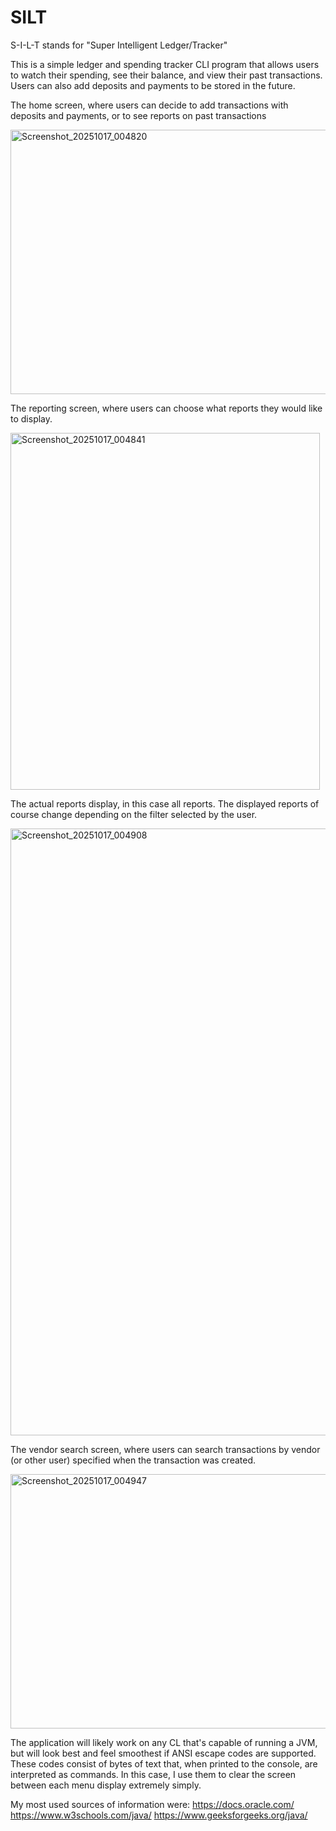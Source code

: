 # SILT
S-I-L-T stands for "Super Intelligent Ledger/Tracker" 

This is a simple ledger and spending tracker CLI program that allows users to watch their spending, see their balance, and view their past transactions. 
Users can also add deposits and payments to be stored in the future. 


The home screen, where users can decide to add transactions with deposits and payments, or to see reports on past transactions 

<img width="525" height="423" alt="Screenshot_20251017_004820" src="https://github.com/user-attachments/assets/1bd7ad7c-c29a-4ea2-9c68-4b3a6f1c5fae" />


The reporting screen, where users can choose what reports they would like to display. 

<img width="495" height="571" alt="Screenshot_20251017_004841" src="https://github.com/user-attachments/assets/a7c184a6-49e0-4bc9-9c4b-b85f6d07111b" />


The actual reports display, in this case all reports. The displayed reports of course change depending on the filter selected by the user. 

<img width="1064" height="971" alt="Screenshot_20251017_004908" src="https://github.com/user-attachments/assets/8f90a967-3221-4c7a-a970-8c3501b90ecd" />


The vendor search screen, where users can search transactions by vendor (or other user) specified when the transaction was created.   

<img width="929" height="407" alt="Screenshot_20251017_004947" src="https://github.com/user-attachments/assets/371eb0ae-714a-4ccf-99a5-aef37b483e7a" />



The application will likely work on any CL that's capable of running a JVM, but will look best and feel smoothest if ANSI escape codes are supported. 
These codes consist of bytes of text that, when printed to the console, are interpreted as commands. In this case, I use them to clear the screen between each menu display extremely simply. 

My most used sources of information were:
https://docs.oracle.com/
https://www.w3schools.com/java/
https://www.geeksforgeeks.org/java/
